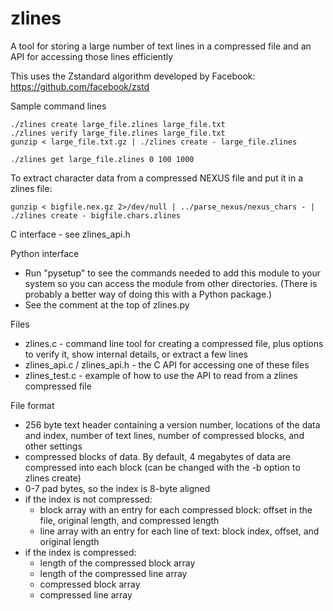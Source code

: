 # zlines
A tool for storing a large number of text lines in a compressed file and an API for accessing those lines efficiently

This uses the Zstandard algorithm developed by Facebook: https://github.com/facebook/zstd
 
Sample command lines

    ./zlines create large_file.zlines large_file.txt
    ./zlines verify large_file.zlines large_file.txt
    gunzip < large_file.txt.gz | ./zlines create - large_file.zlines
    
    ./zlines get large_file.zlines 0 100 1000
    
To extract character data from a compressed NEXUS file and put it in a zlines file:

    gunzip < bigfile.nex.gz 2>/dev/null | ../parse_nexus/nexus_chars - | ./zlines create - bigfile.chars.zlines

C interface - see zlines_api.h

Python interface
 - Run "pysetup" to see the commands needed to add this module to your
   system so you can access the module from other directories. (There
   is probably a better way of doing this with a Python package.)
 - See the comment at the top of zlines.py

Files
 - zlines.c - command line tool for creating a compressed file, plus options to verify it, show internal details, or extract a few lines
 - zlines_api.c / zlines_api.h - the C API for accessing one of these files
 - zlines_test.c - example of how to use the API to read from a zlines compressed file

File format
 - 256 byte text header containing a version number, locations of the data and index, number of text lines, number of compressed blocks, and other settings
 - compressed blocks of data. By default, 4 megabytes of data are compressed into each block (can be changed with the -b option to zlines create)
 - 0-7 pad bytes, so the index is 8-byte aligned
 - if the index is not compressed:
   - block array with an entry for each compressed block: offset in the file, original length, and compressed length
   - line array with an entry for each line of text: block index, offset, and original length
 - if the index is compressed:
   - length of the compressed block array
   - length of the compressed line array
   - compressed block array
   - compressed line array


